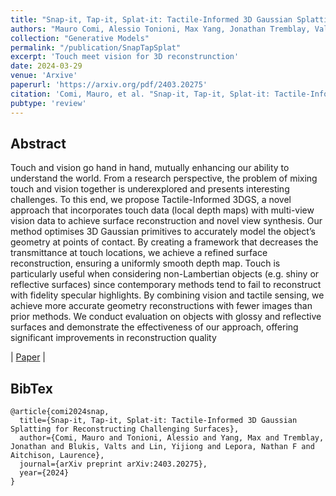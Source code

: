 ```yaml
---
title: "Snap-it, Tap-it, Splat-it: Tactile-Informed 3D Gaussian Splatting for Reconstructing Challenging Surfaces"
authors: "Mauro Comi, Alessio Tonioni, Max Yang, Jonathan Tremblay, Valts Blukis, Yijiong Lin, Nathan F Lepora, Laurence Aitchison"
collection: "Generative Models"
permalink: "/publication/SnapTapSplat"
excerpt: 'Touch meet vision for 3D reconstrunction'
date: 2024-03-29
venue: 'Arxive'
paperurl: 'https://arxiv.org/pdf/2403.20275'
citation: 'Comi, Mauro, et al. "Snap-it, Tap-it, Splat-it: Tactile-Informed 3D Gaussian Splatting for Reconstructing Challenging Surfaces." arXiv preprint arXiv:2403.20275 (2024).'
pubtype: 'review'
---
```


## Abstract

Touch and vision go hand in hand, mutually enhancing our ability to understand the world. From a research perspective, the problem of mixing touch and vision together is underexplored and presents interesting challenges. To this end, we propose Tactile-Informed 3DGS, a novel approach that incorporates touch data (local depth maps) with multi-view vision data to achieve surface reconstruction and novel view synthesis. Our method optimises 3D Gaussian primitives to accurately model the object’s geometry at points of contact. By creating a framework that decreases the transmittance at touch locations, we achieve a refined surface reconstruction, ensuring a uniformly smooth depth map. Touch is particularly useful when considering non-Lambertian objects (e.g. shiny or reflective surfaces) since contemporary methods tend to fail to reconstruct with fidelity specular highlights. By combining vision and tactile sensing, we achieve more accurate geometry reconstructions with fewer images than prior methods. We conduct evaluation on objects with glossy and reflective surfaces and demonstrate the effectiveness of our approach, offering significant improvements in reconstruction quality

| [Paper](https://arxiv.org/pdf/2403.20275) | 

## BibTex 

```
@article{comi2024snap,
  title={Snap-it, Tap-it, Splat-it: Tactile-Informed 3D Gaussian Splatting for Reconstructing Challenging Surfaces},
  author={Comi, Mauro and Tonioni, Alessio and Yang, Max and Tremblay, Jonathan and Blukis, Valts and Lin, Yijiong and Lepora, Nathan F and Aitchison, Laurence},
  journal={arXiv preprint arXiv:2403.20275},
  year={2024}
}
```
